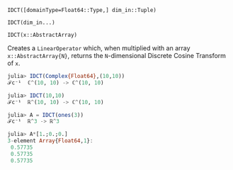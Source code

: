 `IDCT([domainType=Float64::Type,] dim_in::Tuple)`

`IDCT(dim_in...)`

`IDCT(x::AbstractArray)`

Creates a `LinearOperator` which, when multiplied with an array `x::AbstractArray{N}`, returns the `N`-dimensional Discrete Cosine Transform of `x`. 

```julia
julia> IDCT(Complex{Float64},(10,10))
ℱc⁻¹  ℂ^(10, 10) -> ℂ^(10, 10) 

julia> IDCT(10,10)
ℱc⁻¹  ℝ^(10, 10) -> ℂ^(10, 10) 

julia> A = IDCT(ones(3))
ℱc⁻¹  ℝ^3 -> ℝ^3

julia> A*[1.;0.;0.]
3-element Array{Float64,1}:
 0.57735
 0.57735
 0.57735

```
